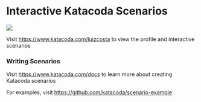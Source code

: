 # Interactive Katacoda Scenarios

[![](http://shields.katacoda.com/katacoda/luizcosta/count.svg)](https://www.katacoda.com/luizcosta "Get your profile on Katacoda.com")

Visit https://www.katacoda.com/luizcosta to view the profile and interactive scenarios

### Writing Scenarios
Visit https://www.katacoda.com/docs to learn more about creating Katacoda scenarios

For examples, visit https://github.com/katacoda/scenario-example
